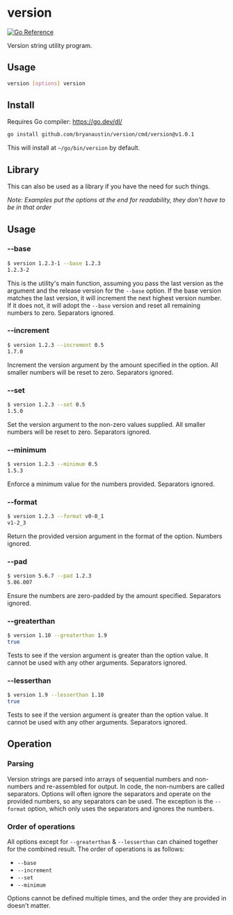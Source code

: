 # version

[![Go Reference](https://pkg.go.dev/badge/github.com/bryanaustin/version/.svg)](https://pkg.go.dev/github.com/bryanaustin/version/)

Version string utility program.

## Usage
```bash
version [options] version
```

## Install

Requires Go compiler: https://go.dev/dl/
```bash
go install github.com/bryanaustin/version/cmd/version@v1.0.1
```
This will install at `~/go/bin/version` by default.

## Library

This can also be used as a library if you have the need for such things.

*Note: Examples put the options at the end for readability, they don't have to be in that order*

## Usage

### --base
```bash
$ version 1.2.3-1 --base 1.2.3
1.2.3-2
```
This is the utility's main function, assuming you pass the last version as the argument and the release version for the `--base` option. If the base version matches the last version, it will increment the next highest version number. If it does not, it will adopt the `--base` version and reset all remaining numbers to zero. Separators ignored.

### --increment
```bash
$ version 1.2.3 --increment 0.5
1.7.0
```
Increment the version argument by the amount specified in the option. All smaller numbers will be reset to zero. Separators ignored.

### --set
```bash
$ version 1.2.3 --set 0.5
1.5.0
```
Set the version argument to the non-zero values supplied. All smaller numbers will be reset to zero. Separators ignored.

### --minimum
```bash
$ version 1.2.3 --minimum 0.5
1.5.3
```
Enforce a minimum value for the numbers provided. Separators ignored.

### --format
```bash
$ version 1.2.3 --format v0-0_1
v1-2_3
```
Return the provided version argument in the format of the option. Numbers ignored.

### --pad
```bash
$ version 5.6.7 --pad 1.2.3
5.06.007
```
Ensure the numbers are zero-padded by the amount specified. Separators ignored.

### --greaterthan
```bash
$ version 1.10 --greaterthan 1.9
true
```
Tests to see if the version argument is greater than the option value. It cannot be used with any other arguments. Separators ignored.

### --lesserthan
```bash
$ version 1.9 --lesserthan 1.10
true
```
Tests to see if the version argument is greater than the option value. It cannot be used with any other arguments. Separators ignored.

## Operation

### Parsing

Version strings are parsed into arrays of sequential numbers and non-numbers and re-assembled for output. In code, the non-numbers are called separators. Options will often ignore the separators and operate on the provided numbers, so any separators can be used. The exception is the `--format` option, which only uses the separators and ignores the numbers.

### Order of operations

All options except for `--greaterthan` & `--lesserthan` can chained together for the combined result. The order of operations is as follows:
* `--base`
* `--increment`
* `--set`
* `--minimum`

Options cannot be defined multiple times, and the order they are provided in doesn't matter.
